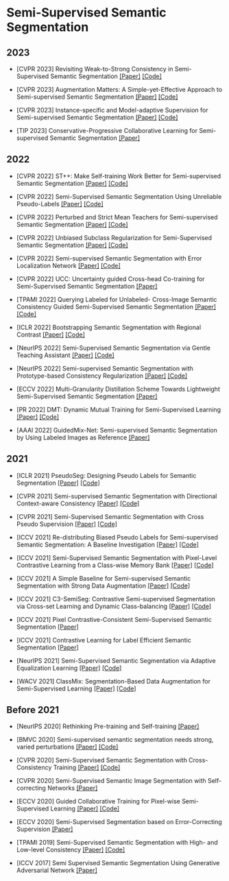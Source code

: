 # Semi-Supervised Semantic Segmentation


## 2023

- [CVPR 2023] Revisiting Weak-to-Strong Consistency in Semi-Supervised Semantic Segmentation [[Paper]](https://arxiv.org/abs/2208.09910) [[Code]](https://github.com/LiheYoung/UniMatch)

- [CVPR 2023] Augmentation Matters: A Simple-yet-Effective Approach to Semi-supervised Semantic Segmentation [[Paper]](https://arxiv.org/abs/2212.04976) [[Code]](https://github.com/ZhenZHAO/AugSeg)

- [CVPR 2023] Instance-specific and Model-adaptive Supervision for Semi-supervised Semantic Segmentation [[Paper]](https://arxiv.org/abs/2211.11335) [[Code]](https://github.com/ZhenZHAO/iMAS)

- [TIP 2023] Conservative-Progressive Collaborative Learning for Semi-supervised Semantic Segmentation [[Paper]](https://arxiv.org/abs/2211.16701)

## 2022

- [CVPR 2022] ST++: Make Self-training Work Better for Semi-supervised Semantic Segmentation [[Paper]](https://arxiv.org/abs/2106.05095) [[Code]](https://github.com/LiheYoung/ST-PlusPlus)

- [CVPR 2022] Semi-Supervised Semantic Segmentation Using Unreliable Pseudo-Labels [[Paper]](https://arxiv.org/abs/2203.03884) [[Code]](https://github.com/Haochen-Wang409/U2PL)

- [CVPR 2022] Perturbed and Strict Mean Teachers for Semi-supervised Semantic Segmentation [[Paper]](https://arxiv.org/abs/2111.12903) [[Code]](https://github.com/yyliu01/ps-mt)

- [CVPR 2022] Unbiased Subclass Regularization for Semi-Supervised Semantic Segmentation [[Paper]](https://openaccess.thecvf.com/content/CVPR2022/papers/Guan_Unbiased_Subclass_Regularization_for_Semi-Supervised_Semantic_Segmentation_CVPR_2022_paper.pdf) [[Code]](https://github.com/Dayan-Guan/USRN)

- [CVPR 2022] Semi-supervised Semantic Segmentation with Error Localization Network [[Paper]](https://arxiv.org/abs/2204.02078) [[Code]](https://github.com/kinux98/SSL_ELN)

- [CVPR 2022] UCC: Uncertainty guided Cross-head Co-training for Semi-Supervised Semantic Segmentation [[Paper]](https://arxiv.org/abs/2205.10334)

- [TPAMI 2022] Querying Labeled for Unlabeled- Cross-Image Semantic Consistency Guided Semi-Supervised Semantic Segmentation [[Paper]](https://ieeexplore.ieee.org/document/10005033) [[Code]](https://github.com/Luffy03/CISC-R)

- [ICLR 2022] Bootstrapping Semantic Segmentation with Regional Contrast [[Paper]](https://arxiv.org/abs/2104.04465) [[Code]](https://github.com/lorenmt/reco)

- [NeurIPS 2022] Semi-Supervised Semantic Segmentation via Gentle Teaching Assistant [[Paper]](https://arxiv.org/abs/2301.07340) [[Code]](https://github.com/Jin-Ying/GTA-Seg)

- [NeurIPS 2022] Semi-supervised Semantic Segmentation with Prototype-based Consistency Regularization [[Paper]](https://arxiv.org/abs/2210.04388) [[Code]](https://github.com/HeimingX/semi_seg_proto)

- [ECCV 2022] Multi-Granularity Distillation Scheme Towards Lightweight Semi-Supervised Semantic Segmentation [[Paper]](https://arxiv.org/abs/2208.10169)

- [PR 2022] DMT: Dynamic Mutual Training for Semi-Supervised Learning [[Paper]](https://arxiv.org/abs/2004.08514) [[Code]](https://github.com/voldemortX/DST-CBC)

- [AAAI 2022] GuidedMix-Net: Semi-supervised Semantic Segmentation by Using Labeled Images as Reference [[Paper]](https://arxiv.org/abs/2112.14015)


## 2021

- [ICLR 2021] PseudoSeg: Designing Pseudo Labels for Semantic Segmentation [[Paper]](https://arxiv.org/abs/2010.09713) [[Code]](https://github.com/googleinterns/wss)

- [CVPR 2021] Semi-supervised Semantic Segmentation with Directional Context-aware Consistency [[Paper]](https://arxiv.org/abs/2106.14133) [[Code]](https://github.com/dvlab-research/Context-Aware-Consistency)

- [CVPR 2021] Semi-Supervised Semantic Segmentation with Cross Pseudo Supervision [[Paper]](https://arxiv.org/abs/2106.01226) [[Code]](https://github.com/charlesCXK/TorchSemiSeg)

- [ICCV 2021] Re-distributing Biased Pseudo Labels for Semi-supervised Semantic Segmentation: A Baseline Investigation [[Paper]](https://arxiv.org/abs/2107.11279) [[Code]](https://github.com/CVMI-Lab/DARS)

- [ICCV 2021] Semi-Supervised Semantic Segmentation with Pixel-Level Contrastive Learning from a Class-wise Memory Bank [[Paper]](https://arxiv.org/abs/2104.13415) [[Code]](https://github.com/Shathe/SemiSeg-Contrastive)

- [ICCV 2021] A Simple Baseline for Semi-supervised Semantic Segmentation with Strong Data Augmentation [[Paper]](https://arxiv.org/abs/2104.07256) [[Code]](https://github.com/jianlong-yuan/SimpleBaseline)

- [ICCV 2021] C3-SemiSeg: Contrastive Semi-supervised Segmentation via Cross-set Learning and Dynamic Class-balancing [[Paper]](https://openaccess.thecvf.com/content/ICCV2021/papers/Zhou_C3-SemiSeg_Contrastive_Semi-Supervised_Segmentation_via_Cross-Set_Learning_and_Dynamic_Class-Balancing_ICCV_2021_paper.pdf) [[Code]](https://github.com/SIAAAAAA/C3-SemiSeg)

- [ICCV 2021] Pixel Contrastive-Consistent Semi-Supervised Semantic Segmentation [[Paper]](https://arxiv.org/abs/2108.09025)

- [ICCV 2021] Contrastive Learning for Label Efficient Semantic Segmentation [[Paper]](https://arxiv.org/abs/2012.06985)

- [NeurIPS 2021] Semi-Supervised Semantic Segmentation via Adaptive Equalization Learning [[Paper]](https://arxiv.org/abs/2110.05474) [[Code]](https://github.com/hzhupku/semiseg-ael)

- [WACV 2021] ClassMix: Segmentation-Based Data Augmentation for Semi-Supervised Learning [[Paper]](https://arxiv.org/abs/2007.07936) [[Code]](https://github.com/WilhelmT/ClassMix)


## Before 2021

- [NeurIPS 2020] Rethinking Pre-training and Self-training [[Paper]](https://arxiv.org/abs/2006.06882)

- [BMVC 2020] Semi-supervised semantic segmentation needs strong, varied perturbations [[Paper]](https://arxiv.org/abs/1906.01916) [[Code]](https://github.com/Britefury/cutmix-semisup-seg)

- [CVPR 2020] Semi-Supervised Semantic Segmentation with Cross-Consistency Training [[Paper]](https://arxiv.org/abs/2003.09005) [[Code]](https://github.com/yassouali/CCT)

- [CVPR 2020] Semi-Supervised Semantic Image Segmentation with Self-correcting Networks [[Paper]](https://arxiv.org/abs/1811.07073)

- [ECCV 2020] Guided Collaborative Training for Pixel-wise Semi-Supervised Learning [[Paper]](https://arxiv.org/abs/2008.05258) [[Code]](https://github.com/ZHKKKe/PixelSSL)

- [ECCV 2020] Semi-Supervised Segmentation based on Error-Correcting Supervision [[Paper]](https://www.ecva.net/papers/eccv_2020/papers_ECCV/papers/123740137.pdf)

- [TPAMI 2019] Semi-Supervised Semantic Segmentation with High- and Low-level Consistency [[Paper]](https://arxiv.org/abs/1908.05724) [[Code]](https://github.com/sud0301/semisup-semseg)

- [ICCV 2017] Semi Supervised Semantic Segmentation Using Generative Adversarial Network [[Paper]](https://openaccess.thecvf.com/content_ICCV_2017/papers/Souly__Semi_Supervised_ICCV_2017_paper.pdf)
